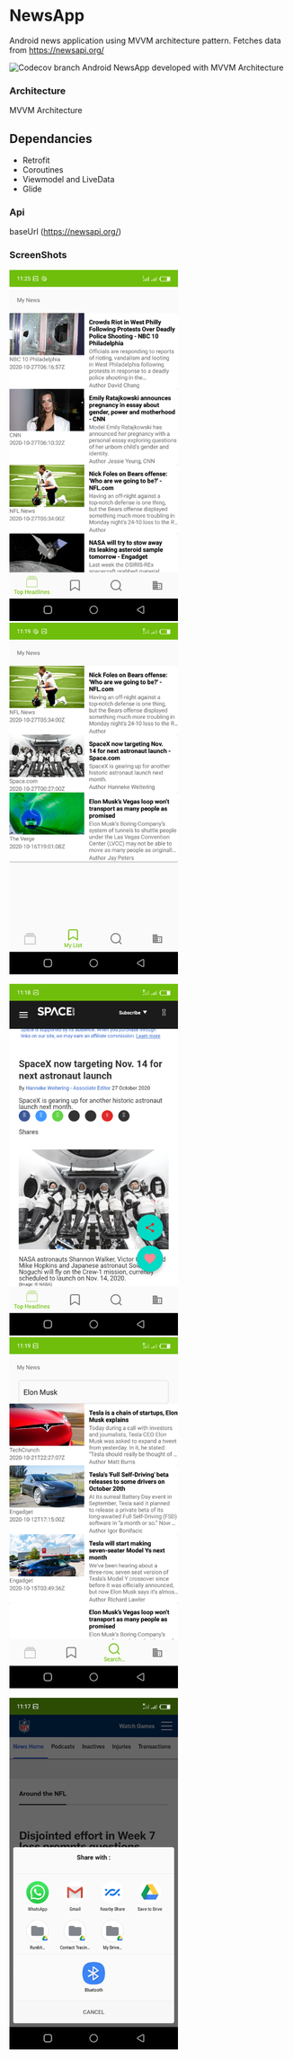 # NewsApp
Android news application using MVVM architecture pattern. Fetches data from https://newsapi.org/


<img alt="Codecov branch" src="https://img.shields.io/codecov/c/github/Brianonchari/NewsApp/master?color=green">
Android NewsApp developed with MVVM Architecture



### Architecture
 MVVM Architecture


## Dependancies
- Retrofit
- Coroutines
- Viewmodel and LiveData
- Glide


### Api
 baseUrl (https://newsapi.org/)

 ### ScreenShots
 <img src="./assets/home.png" width="300"/> <img src="./assets/mylist.png" width="300"/>

  <img src="./assets/article2.png" width="300"/> <img src="./assets/search.png" width="300"/>

  <img src="./assets/share.png" width="300"/>

